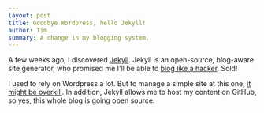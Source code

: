 ```yaml
---
layout: post
title: Goodbye Wordpress, hello Jekyll!
author: Tim
summary: A change in my blogging system.
---
```


A few weeks ago, I discovered [Jekyll](https://github.com/mojombo/jekyll). Jekyll is an open-source, blog-aware site generator, who promised me I'll be able to [blog like a hacker](http://tom.preston-werner.com/2008/11/17/blogging-like-a-hacker.html). Sold!

I used to rely on Wordpress a lot. But to manage a simple site at this one, [it might be overkill](http://vitobotta.com/migrating-from-wordpress-to-jekyll-part-one-why-I-gave-up-on-wordpress/). In addition, Jekyll allows me to host my content on GitHub, so yes, this whole blog is going open source.